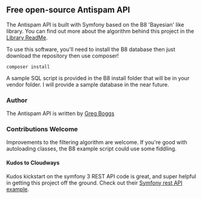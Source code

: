 ## Free open-source Antispam API 

The Antispam API is built with Symfony based on the B8 'Bayesian' like library. You can find out more about the algorithm behind this project in the [Library ReadMe](https://github.com/Greg-Boggs/b8).

To use this software, you'll need to install the B8 database then just download the repository then use composer!

	composer install

A sample SQL script is provided in the B8 install folder that will be in your vendor folder. I will provide a sample database in the near future.

### Author
The Antispam API is written by [Greg Boggs](http://www.gregboggs.com)

### Contributions Welcome
Improvements to the filtering algorithm are welcome. If you're good with autoloading classes, the B8 example script could use some fiddling.

#### Kudos to Cloudways

Kudos kickstart on the symfony 3 REST API code is great, and super helpful in getting this project off the ground. Check out their [Symfony rest API example](https://www.cloudways.com/blog/rest-api-in-symfony-3-1/).
